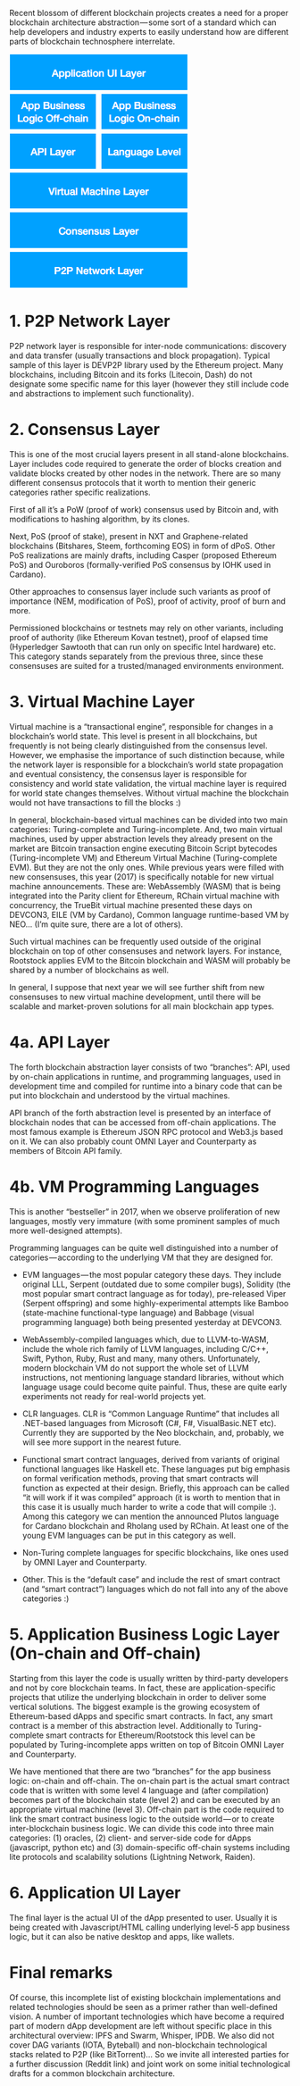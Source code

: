 Recent blossom of different blockchain projects creates a need for a proper blockchain architecture abstraction — some sort of a standard which can help developers and industry experts to easily understand how are different parts of blockchain technosphere interrelate.

![](1-N1f-31dvi6QiuN2J0IIhWA.png)

# 1. P2P Network Layer

P2P network layer is responsible for inter-node communications: discovery and data transfer 
(usually transactions and block propagation). Typical sample of this layer is DEVP2P library 
used by the Ethereum project. Many blockchains, including Bitcoin and its forks (Litecoin, Dash) 
do not designate some specific name for this layer (however they still include code and abstractions 
to implement such functionality).

# 2. Consensus Layer

This is one of the most crucial layers present in all stand-alone blockchains. Layer includes code 
required to generate the order of blocks creation and validate blocks created by other nodes in the network. 
There are so many different consensus protocols that it worth to mention their generic categories rather 
specific realizations.

First of all it’s a PoW (proof of work) consensus used by Bitcoin and, with modifications to hashing algorithm, by its clones.

Next, PoS (proof of stake), present in NXT and Graphene-related blockchains (Bitshares, Steem, 
forthcoming EOS) in form of dPoS. Other PoS realizations are mainly drafts, including Casper 
(proposed Ethereum PoS) and Ouroboros (formally-verified PoS consensus by IOHK used in Cardano).

Other approaches to consensus layer include such variants as proof of importance (NEM, modification of PoS), 
proof of activity, proof of burn and more.

Permissioned blockchains or testnets may rely on other variants, including proof of authority (like 
Ethereum Kovan testnet), proof of elapsed time (Hyperledger Sawtooth that can run only on specific Intel 
hardware) etc. This category stands separately from the previous three, since these consensuses are suited 
for a trusted/managed environments environment.

# 3. Virtual Machine Layer

Virtual machine is a “transactional engine”, responsible for changes in a blockchain’s world state. 
This level is present in all blockchains, but frequently is not being clearly distinguished from the consensus level.
However, we emphasise the importance of such distinction because, while the network layer is responsible 
for a blockchain’s world state propagation and eventual consistency, the consensus layer is responsible for 
consistency and world state validation, the virtual machine layer is required for world state changes themselves. 
Without virtual machine the blockchain would not have transactions to fill the blocks :)

In general, blockchain-based virtual machines can be divided into two main categories: Turing-complete and 
Turing-incomplete. And, two main virtual machines, used by upper abstraction levels they already present on the 
market are Bitcoin transaction engine executing Bitcoin Script bytecodes (Turing-incomplete VM) and 
Ethereum Virtual Machine (Turing-complete EVM). But they are not the only ones. While previous years were 
filled with new consensuses, this year (2017) is specifically notable for new virtual machine announcements. 
These are: WebAssembly (WASM) that is being integrated into the Parity client for Ethereum, RChain virtual 
machine with concurrency, the TrueBit virtual machine presented these days on DEVCON3, EILE (VM by Cardano), 
Common language runtime-based VM by NEO… (I’m quite sure, there are a lot of others).

Such virtual machines can be frequently used outside of the original blockchain on top of other consensuses 
and network layers. For instance, Rootstock applies EVM to the Bitcoin blockchain and WASM will probably be 
shared by a number of blockchains as well.

In general, I suppose that next year we will see further shift from new consensuses to new virtual machine 
development, until there will be scalable and market-proven solutions for all main blockchain app types.

# 4a. API Layer

The forth blockchain abstraction layer consists of two “branches”: API, used by on-chain applications in 
runtime, and programming languages, used in development time and compiled for runtime into a binary code 
that can be put into blockchain and understood by the virtual machines.

API branch of the forth abstraction level is presented by an interface of blockchain nodes that can be accessed 
from off-chain applications. The most famous example is Ethereum JSON RPC protocol and Web3.js based on it. 
We can also probably count OMNI Layer and Counterparty as members of Bitcoin API family.

# 4b. VM Programming Languages

This is another “bestseller” in 2017, when we observe proliferation of new languages, mostly very immature 
(with some prominent samples of much more well-designed attempts).

Programming languages can be quite well distinguished into a number of categories — according to the underlying 
VM that they are designed for.

- EVM languages — the most popular category these days. They include original LLL, Serpent (outdated due 
to some compiler bugs), Solidity (the most popular smart contract language as for today), pre-released Viper 
(Serpent offspring) and some highly-experimental attempts like Bamboo (state-machine functional-type language) 
and Babbage (visual programming language) both being presented yesterday at DEVCON3.

- WebAssembly-compiled languages which, due to LLVM-to-WASM, include the whole rich family of LLVM languages, 
including C/C++, Swift, Python, Ruby, Rust and many, many others. Unfortunately, modern blockchain VM do not 
support the whole set of LLVM instructions, not mentioning language standard libraries, without which language 
usage could become quite painful. Thus, these are quite early experiments not ready for real-world projects yet.

- CLR languages. CLR is “Common Language Runtime” that includes all .NET-based languages from Microsoft 
(C#, F#, VisualBasic.NET etc). Currently they are supported by the Neo blockchain, and, probably, we will see 
more support in the nearest future.

- Functional smart contract languages, derived from variants of original functional languages like Haskell etc. 
These languages put big emphasis on formal verification methods, proving that smart contracts will function 
as expected at their design. Briefly, this approach can be called “it will work if it was compiled” approach 
(it is worth to mention that in this case it is usually much harder to write a code that will compile :). 
Among this category we can mention the announced Plutos language for Cardano blockchain and Rholang used by RChain. 
At least one of the young EVM languages can be put in this category as well.

- Non-Turing complete languages for specific blockchains, like ones used by OMNI Layer and Counterparty.

- Other. This is the “default case” and include the rest of smart contract (and “smart contract”) languages which 
do not fall into any of the above categories :)

# 5. Application Business Logic Layer (On-chain and Off-chain)

Starting from this layer the code is usually written by third-party developers and not by core blockchain teams. 
In fact, these are application-specific projects that utilize the underlying blockchain in order to deliver some 
vertical solutions. The biggest example is the growing ecosystem of Ethereum-based dApps and specific smart contracts. 
In fact, any smart contract is a member of this abstraction level. Additionally to Turing-complete smart contracts 
for Ethereum/Rootstock this level can be populated by Turing-incomplete apps written on top of Bitcoin OMNI Layer and Counterparty.

We have mentioned that there are two “branches” for the app business logic: on-chain and off-chain. The on-chain 
part is the actual smart contract code that is written with some level 4 language and (after compilation) becomes 
part of the blockchain state (level 2) and can be executed by an appropriate virtual machine (level 3). Off-chain 
part is the code required to link the smart contract business logic to the outside world — or to create 
inter-blockchain business logic. We can divide this code into three main categories: (1) oracles, (2) client- and 
server-side code for dApps (javascript, python etc) and (3) domain-specific off-chain systems including lite protocols 
and scalability solutions (Lightning Network, Raiden).

# 6. Application UI Layer

The final layer is the actual UI of the dApp presented to user. Usually it is being created with Javascript/HTML 
calling underlying level-5 app business logic, but it can also be native desktop and apps, like wallets.

# Final remarks

Of course, this incomplete list of existing blockchain implementations and related technologies should be seen as a 
primer rather than well-defined vision. A number of important technologies which have become a required part of modern 
dApp development are left without specific place in this architectural overview: IPFS and Swarm, Whisper, IPDB. 
We also did not cover DAG variants (IOTA, Byteball) and non-blockchain technological stacks related to P2P 
(like BitTorrent)… So we invite all interested parties for a further discussion (Reddit link) and joint work on 
some initial technological drafts for a common blockchain architecture.
